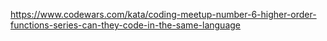 https://www.codewars.com/kata/coding-meetup-number-6-higher-order-functions-series-can-they-code-in-the-same-language
